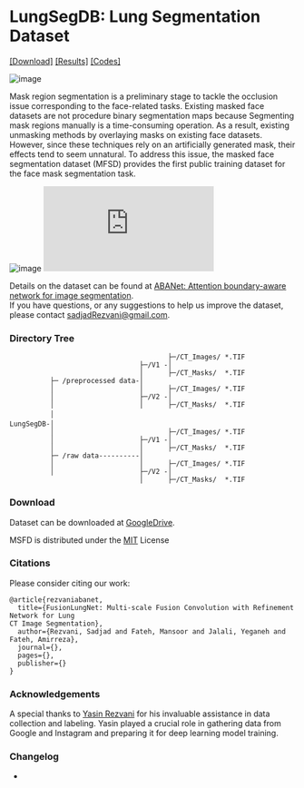 # LungSegDB: Lung Segmentation Dataset

[[Download]](https://drive.google.com/file/d/1EjzpPq0GhpmlMoSUqnJIdukg_QQDJtgq/view?usp=drive_link) [[Results]](https://github.com/sadjadrz/FusionLungNet/tree/main?tab=readme-ov-file#results) [[Codes]](https://github.com/sadjadrz/FusionLungNet)

![image](https://github.com/sadjadrz/MFSD/assets/77124662/90413053-647b-47f1-8834-a036234cde4c)

Mask region segmentation is a preliminary stage to tackle the occlusion issue corresponding to the face-related tasks. Existing masked face datasets are not procedure binary segmentation maps because Segmenting mask regions manually is a time-consuming operation. As a result, existing unmasking methods by overlaying masks on existing face datasets. However, since these techniques rely on an artificially generated mask, their effects tend to seem unnatural. To address this issue, the masked face segmentation dataset (MFSD) provides the first public training dataset for the face mask segmentation task.

![image](https://github.com/sadjadrz/MFSD/assets/77124662/11981805-4362-45bd-a671-f6b0846d27ed)
![image](https://github.com/user-attachments/files/17471595/Labeling-stages.pdf)


Details on the dataset can be found at [ABANet: Attention boundary-aware network for image segmentation](https://doi.org/10.1111/exsy.13625).<br>
If you have questions, or any suggestions to help us improve the dataset, please contact sadjadRezvani@gmail.com.

### Directory Tree
                           
                               
```
                                       ├─/CT_Images/ *.TIF
                                ├─/V1 -│
                                │      ├─/CT_Masks/  *.TIF          
          ├─ /preprocessed data-│
          │                     │      ├─/CT_Images/ *.TIF
          │                     ├─/V2 -│
          │                     │      ├─/CT_Masks/  *.TIF 
          │　
LungSegDB-│　
          │                            ├─/CT_Images/ *.TIF
          │                     ├─/V1 -│
          │                     │      ├─/CT_Masks/  *.TIF          
          ├─ /raw data----------│
          │                     │      ├─/CT_Images/ *.TIF
          │                     ├─/V2 -│
                                │      ├─/CT_Masks/  *.TIF           
```

### Download 
Dataset can be downloaded at [GoogleDrive](https://drive.google.com/file/d/1EjzpPq0GhpmlMoSUqnJIdukg_QQDJtgq/view?usp=drive_link).

MSFD is distributed under the [MIT](https://github.com/sadjadrz/MFSD/blob/main/LICENSE) License


### Citations

Please consider citing our work:

```
@article{rezvaniabanet,
  title={FusionLungNet: Multi-scale Fusion Convolution with Refinement Network for Lung
CT Image Segmentation},
  author={Rezvani, Sadjad and Fateh, Mansoor and Jalali, Yeganeh and Fateh, Amirreza},
  journal={},
  pages={},
  publisher={}
}
```

### Acknowledgements
A special thanks to [Yasin Rezvani](https://github.com/YasinRezvani) for his invaluable assistance in data collection and labeling. Yasin played a crucial role in gathering data from Google and Instagram and preparing it for deep learning model training.

### Changelog 
* 


